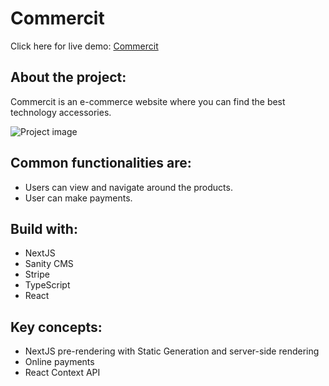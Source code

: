 # Commercit

Click here for live demo: [Commercit](https://commercit.vercel.app/)

## About the project:

Commercit is an e-commerce website where you can find the best technology accessories.

![Project image](https://media.graphassets.com/output=format:jpg/resize=height:800,fit:max/fWKWUzI4SwOJRa1rQokv)

## Common functionalities are:

- Users can view and navigate around the products.
- User can make payments.

## Build with:

- NextJS
- Sanity CMS
- Stripe
- TypeScript
- React

## Key concepts:

- NextJS pre-rendering with Static Generation and server-side rendering
- Online payments
- React Context API